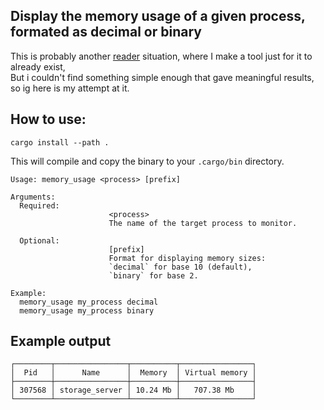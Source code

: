 ## Display the memory usage of a given process, formated as decimal or binary

This is probably another [reader](https://github.com/Bowarc/reader) situation, where I make a tool just for it to already exist,  
But i couldn't find something simple enough that gave meaningful results, so ig here is my attempt at it.  

## How to use:
```console
cargo install --path .
```
This will compile and copy the binary to your `.cargo/bin` directory.  

```
Usage: memory_usage <process> [prefix]

Arguments:
  Required:            
                      <process>
                      The name of the target process to monitor.

  Optional:            
                      [prefix]
                      Format for displaying memory sizes:
                      `decimal` for base 10 (default),
                      `binary` for base 2.

Example:
  memory_usage my_process decimal
  memory_usage my_process binary
```

## Example output
```
┌────────┬────────────────┬──────────┬────────────────┐
│  Pid   │      Name      │  Memory  │ Virtual memory │
├────────┼────────────────┼──────────┼────────────────┤
│ 307568 │ storage_server │ 10.24 Mb │   707.38 Mb    │
└────────┴────────────────┴──────────┴────────────────┘
```
